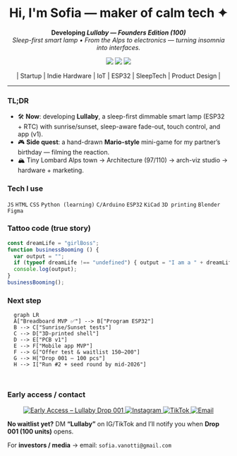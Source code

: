 <!-- Header -->
<h1 align="center">Hi, I'm Sofia — maker of calm tech ✦</h1>
<p align="center">
  <strong>Developing <em>Lullaby — Founders Edition (100)</em></strong><br/>
  <em>Sleep-first smart lamp • From the Alps to electronics — turning insomnia into interfaces.</em>
</p>

<!-- Brand colors: red / black / gold -->
<p align="center">
  <img src="https://img.shields.io/badge/Focus-SleepTech-%23D7263D" />
  <img src="https://img.shields.io/badge/Discipline-Design%20%E2%80%A2%20Code%20%E2%80%A2%20Hardware-black" />
  <img src="https://img.shields.io/badge/Edition-Limited%20100-%23D4AF37" />
</p>

<!-- SEO style categories -->
<p align="center">| Startup | Indie Hardware | IoT | ESP32 | SleepTech | Product Design |</p>

---

### TL;DR
- 🛠️ **Now**: developing **Lullaby**, a sleep-first dimmable smart lamp (ESP32 + RTC) with sunrise/sunset, sleep-aware fade-out, touch control, and app (v1).
- 🎮 **Side quest**: a hand-drawn **Mario-style** mini-game for my partner’s birthday — filming the reaction.
- 🏔️ Tiny Lombard Alps town → Architecture (97/110) → arch-viz studio → hardware + marketing.

### Tech I use
`JS` `HTML` `CSS` `Python (learning)` `C/Arduino` `ESP32` `KiCad` `3D printing` `Blender` `Figma`

### Tattoo code (true story)
```js
const dreamLife = "girlBoss";
function businessBooming () {
  var output = "";
  if (typeof dreamLife !== "undefined") { output = "I am a " + dreamLife; }
  console.log(output);
}
businessBooming();
```

### Next step
```mermaid
  graph LR
  A["Breadboard MVP ✅"] --> B["Program ESP32"]
  B --> C["Sunrise/Sunset tests"]
  C --> D["3D-printed shell"]
  D --> E["PCB v1"]
  E --> F["Mobile app MVP"]
  F --> G["Offer test & waitlist 150–200"]
  G --> H["Drop 001 — 100 pcs"]
  H --> I["Run #2 + seed round by mid-2026"]



```

### Early access / contact

<!-- 🔗 Sostituisci FORM_URL con il link reale del tuo form -->
<p align="center" width=60%>
  <a href="https://lullaby.kit.com/form?utm_source=github&utm_medium=readme&utm_campaign=drop001_waitlist">
    <img alt="Early Access – Lullaby Drop 001" src="https://img.shields.io/badge/Early%20Access-Lullaby%20Drop%20001-%23D7263D?style=for-the-badge">
  </a>
  <a href="https://www.instagram.com/sophiasdiares/">
    <img alt="Instagram" src="https://img.shields.io/badge/Instagram-@sophiasdiares-black?style=for-the-badge">
  </a>
  <a href="https://www.tiktok.com/@sophiasdiares">
    <img alt="TikTok" src="https://img.shields.io/badge/TikTok-@sophiasdiares-black?style=for-the-badge">
  </a>
  <a href="mailto:sofia.vanotti@gmail.com?subject=Lullaby%20—%20Drop%20001&body=Hi%20Sofia,%20I%E2%80%99m%20interested%20in%20Lullaby.">
    <img alt="Email" src="https://img.shields.io/badge/Email-sofia.vanotti@gmail.com-%23D4AF37?style=for-the-badge">
  </a>
</p>

**No waitlist yet?** DM **“Lullaby”** on IG/TikTok and I’ll notify you when **Drop 001 (100 units)** opens.

For **investors / media** → email: `sofia.vanotti@gmail.com`

